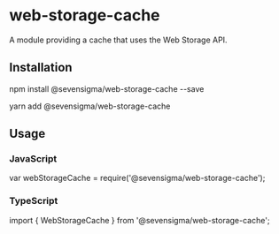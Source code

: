 # web-storage-cache
A module providing a cache that uses the Web Storage API.

## Installation
npm install @sevensigma/web-storage-cache --save

yarn add @sevensigma/web-storage-cache

## Usage

### JavaScript
var webStorageCache = require('@sevensigma/web-storage-cache');

### TypeScript
import { WebStorageCache } from '@sevensigma/web-storage-cache';

